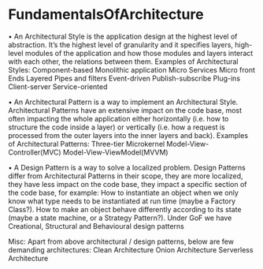 # FundamentalsOfArchitecture

• An Architectural Style is the application design at the highest level of abstraction. It’s the highest level of granularity and it specifies layers, high-level modules of the application and how those modules and layers interact with each other, the relations between them. Examples of Architectural Styles:
	Component-based
	Monolithic application
	Micro Services
	Micro front Ends
	Layered
	Pipes and filters
	Event-driven
	Publish-subscribe
	Plug-ins
	Client-server
	Service-oriented

• An Architectural Pattern is a way to implement an Architectural Style. Architectural Patterns have an extensive impact on the code base, most often impacting the whole application either horizontally (i.e. how to structure the code inside a layer) or vertically (i.e. how a request is processed from the outer layers into the inner layers and back). Examples of Architectural Patterns:
	Three-tier
	Microkernel
	Model-View-Controller(MVC)
	Model-View-ViewModel(MVVM)

• A Design Pattern is a way to solve a localized problem. Design Patterns differ from Architectural Patterns in their scope, they are more localized, they have less impact on the code base, they impact a specific section of the code base, for example:
	How to instantiate an object when we only know what type needs to be instantiated at run time (maybe a Factory Class?).
	How to make an object behave differently according to its state (maybe a state machine, or a Strategy Pattern?).
  Under GoF we have Creational, Structural and Behavioural design patterns
  
Misc: Apart from above architectural / design patterns, below are few demanding architectures:
   Clean Architecture
   Onion Architecture
   Serverless Architecture
